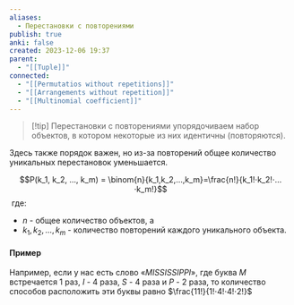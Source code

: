 ```yaml
---
aliases:
  - Перестановки с повторениями
publish: true
anki: false
created: 2023-12-06 19:37
parent:
  - "[[Tuple]]"
connected:
  - "[[Permutatios without repetitions]]"
  - "[[Arrangements without repetition]]"
  - "[[Multinomial coefficient]]"
---
```


> [!tip] Перестановки с повторениями
упорядочиваем набор объектов, в котором некоторые из них идентичны (повторяются). 

Здесь также порядок важен, но из-за повторений общее количество уникальных перестановок уменьшается.

$$P(k_1, k_2, ..., k_m) = \binom{n}{k_1,k_2,…,k_m}=\frac{n!}{k_1!⋅k_2!⋅…⋅k_m!}$$​
где:
- $n$ - общее количество объектов, а 
- $k_1,k_2,…,k_m$ - количество повторений каждого уникального объекта.


#### Пример
Например, если у нас есть слово «$MISSISSIPPI$», где буква $M$ встречается $1$ раз, $I$ - $4$ раза, $S$ - $4$ раза и $P$ - $2$ раза, то количество способов расположить эти буквы равно $\frac{11!}{1!⋅4!⋅4!⋅2!​}$













